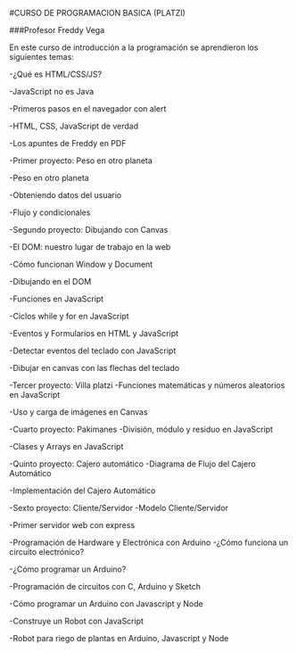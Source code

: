 #CURSO DE PROGRAMACION BASICA (PLATZI)


###Profesor Freddy Vega


En este curso de introducción a la programación se aprendieron los siguientes temas:


-¿Qué es HTML/CSS/JS?

-JavaScript no es Java

-Primeros pasos en el navegador con alert

-HTML, CSS, JavaScript de verdad

-Los apuntes de Freddy en PDF

-Primer proyecto: Peso en otro planeta

-Peso en otro planeta

-Obteniendo datos del usuario

-Flujo y condicionales

-Segundo proyecto: Dibujando con Canvas

-El DOM: nuestro lugar de trabajo en la web

-Cómo funcionan Window y Document

-Dibujando en el DOM

-Funciones en JavaScript

-Ciclos while y for en JavaScript

-Eventos y Formularios en HTML y JavaScript

-Detectar eventos del teclado con JavaScript

-Dibujar en canvas con las flechas del teclado

-Tercer proyecto: Villa platzi
-Funciones matemáticas y números aleatorios en JavaScript

-Uso y carga de imágenes en Canvas

-Cuarto proyecto: Pakimanes
-División, módulo y residuo en JavaScript

-Clases y Arrays en JavaScript

-Quinto proyecto: Cajero automático
-Diagrama de Flujo del Cajero Automático

-Implementación del Cajero Automático

-Sexto proyecto: Cliente/Servidor
-Modelo Cliente/Servidor

-Primer servidor web con express

-Programación de Hardware y Electrónica con Arduino
-¿Cómo funciona un circuito electrónico?

-¿Cómo programar un Arduino?

-Programación de circuitos con C, Arduino y Sketch

-Cómo programar un Arduino con Javascript y Node

-Construye un Robot con JavaScript

-Robot para riego de plantas en Arduino, Javascript y Node
